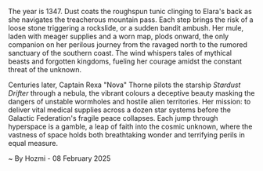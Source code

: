 
The year is 1347.  Dust coats the roughspun tunic clinging to Elara's back as she navigates the treacherous mountain pass.  Each step brings the risk of a loose stone triggering a rockslide, or a sudden bandit ambush.  Her mule, laden with meager supplies and a worn map, plods onward, the only companion on her perilous journey from the ravaged north to the rumored sanctuary of the southern coast. The wind whispers tales of mythical beasts and forgotten kingdoms, fueling her courage amidst the constant threat of the unknown.

Centuries later, Captain Rexa "Nova" Thorne pilots the starship *Stardust Drifter* through a nebula, the vibrant colours a deceptive beauty masking the dangers of unstable wormholes and hostile alien territories.  Her mission: to deliver vital medical supplies across a dozen star systems before the Galactic Federation's fragile peace collapses.  Each jump through hyperspace is a gamble, a leap of faith into the cosmic unknown, where the vastness of space holds both breathtaking wonder and terrifying perils in equal measure.

~ By Hozmi - 08 February 2025
